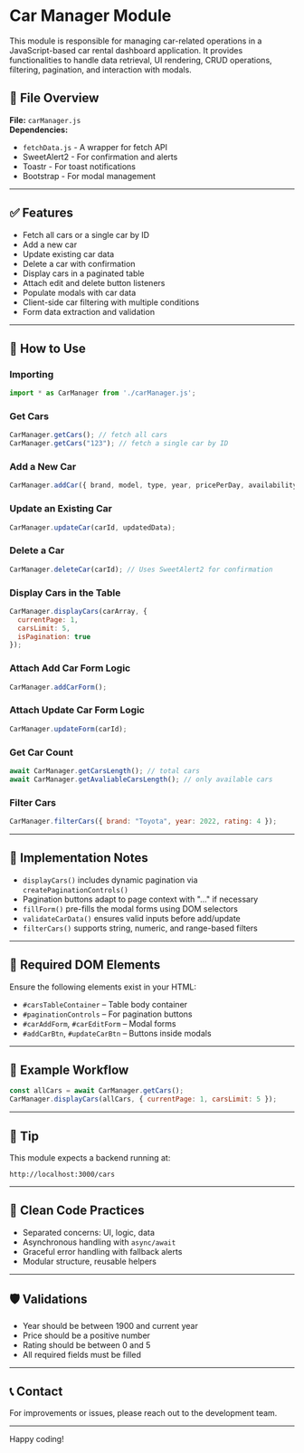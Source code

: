 # Car Manager Module

This module is responsible for managing car-related operations in a JavaScript-based car rental dashboard application. It provides functionalities to handle data retrieval, UI rendering, CRUD operations, filtering, pagination, and interaction with modals.

## 📁 File Overview

**File:** `carManager.js`  
**Dependencies:**  
- `fetchData.js` - A wrapper for fetch API
- SweetAlert2 - For confirmation and alerts
- Toastr - For toast notifications
- Bootstrap - For modal management

---

## ✅ Features

- Fetch all cars or a single car by ID
- Add a new car
- Update existing car data
- Delete a car with confirmation
- Display cars in a paginated table
- Attach edit and delete button listeners
- Populate modals with car data
- Client-side car filtering with multiple conditions
- Form data extraction and validation

---

## 🚀 How to Use

### Importing
```js
import * as CarManager from './carManager.js';
```

### Get Cars
```js
CarManager.getCars(); // fetch all cars
CarManager.getCars("123"); // fetch a single car by ID
```

### Add a New Car
```js
CarManager.addCar({ brand, model, type, year, pricePerDay, availability, rating, image });
```

### Update an Existing Car
```js
CarManager.updateCar(carId, updatedData);
```

### Delete a Car
```js
CarManager.deleteCar(carId); // Uses SweetAlert2 for confirmation
```

### Display Cars in the Table
```js
CarManager.displayCars(carArray, {
  currentPage: 1,
  carsLimit: 5,
  isPagination: true
});
```

### Attach Add Car Form Logic
```js
CarManager.addCarForm();
```

### Attach Update Car Form Logic
```js
CarManager.updateForm(carId);
```

### Get Car Count
```js
await CarManager.getCarsLength(); // total cars
await CarManager.getAvaliableCarsLength(); // only available cars
```

### Filter Cars
```js
CarManager.filterCars({ brand: "Toyota", year: 2022, rating: 4 });
```

---

## 🧠 Implementation Notes

- `displayCars()` includes dynamic pagination via `createPaginationControls()`
- Pagination buttons adapt to page context with "..." if necessary
- `fillForm()` pre-fills the modal forms using DOM selectors
- `validateCarData()` ensures valid inputs before add/update
- `filterCars()` supports string, numeric, and range-based filters

---

## 🔧 Required DOM Elements

Ensure the following elements exist in your HTML:

- `#carsTableContainer` – Table body container
- `#paginationControls` – For pagination buttons
- `#carAddForm`, `#carEditForm` – Modal forms
- `#addCarBtn`, `#updateCarBtn` – Buttons inside modals

---

## 📌 Example Workflow

```js
const allCars = await CarManager.getCars();
CarManager.displayCars(allCars, { currentPage: 1, carsLimit: 5 });
```

---

## 📎 Tip

This module expects a backend running at:
```
http://localhost:3000/cars
```

---

## 🧼 Clean Code Practices

- Separated concerns: UI, logic, data
- Asynchronous handling with `async/await`
- Graceful error handling with fallback alerts
- Modular structure, reusable helpers

---

## 🛡️ Validations

- Year should be between 1900 and current year
- Price should be a positive number
- Rating should be between 0 and 5
- All required fields must be filled

---

## 📞 Contact

For improvements or issues, please reach out to the development team.

---

Happy coding!